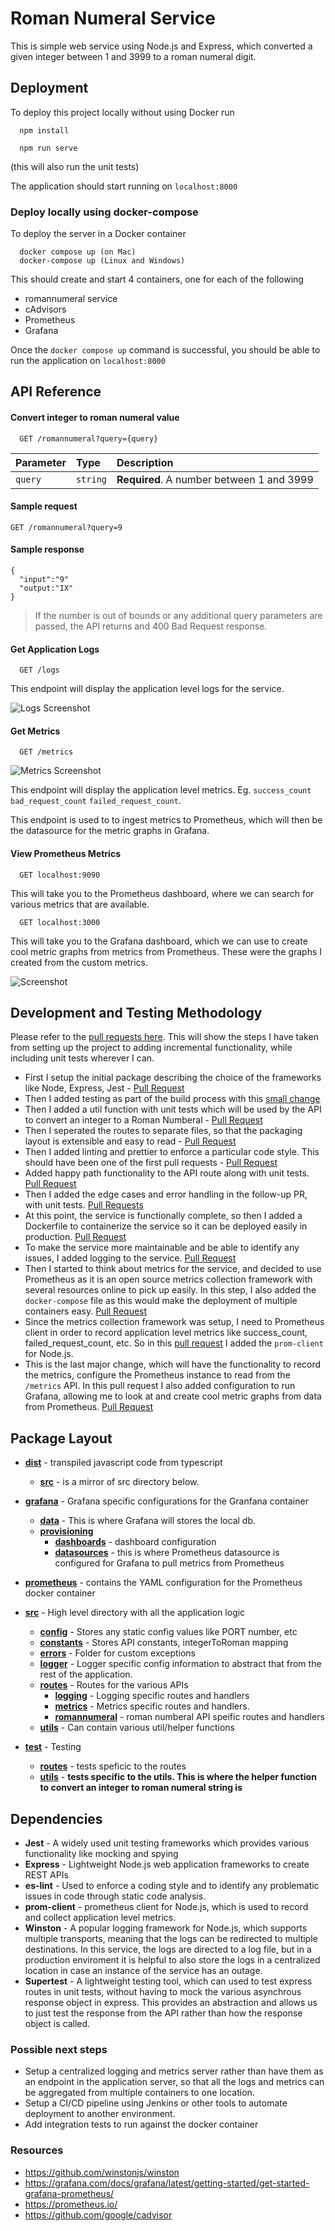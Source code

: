 
# Roman Numeral Service

This is simple web service using Node.js and Express, which converted a given integer between 1 and 3999 to a roman numeral digit.



## Deployment

To deploy this project locally without using Docker run

```
  npm install
```

```
  npm run serve 
```
(this will also run the unit tests)

The application should start running on `localhost:8000`


### Deploy locally using docker-compose

To deploy the server in a Docker container 


```
  docker compose up (on Mac)
  docker-compose up (Linux and Windows)
```

This should create and start 4 containers, one for each of the following
- romannumeral service
- cAdvisors
- Prometheus
- Grafana

Once the `docker compose up` command is successful, you should be able to run the application on `localhost:8000`


## API Reference

#### Convert integer to roman numeral value

```http
  GET /romannumeral?query={query}
```

| Parameter | Type     | Description                |
| :-------- | :------- | :------------------------- |
| `query` | `string` | **Required**. A number between 1 and 3999 |

#### Sample request

```
GET /romannumeral?query=9
```

#### Sample response

```
{
  "input":"9"
  "output:"IX"
}
```

> If the number is out of bounds or any additional query parameters are passed, the API returns
and 400 Bad Request response.

#### Get Application Logs

```http
  GET /logs
```

This endpoint will display the application level logs for the service.

![Logs Screenshot](./img/logs.png)


#### Get Metrics

```http
  GET /metrics
```

![Metrics Screenshot](./img/metrics.png)

This endpoint will display the application level metrics. Eg. `success_count` `bad_request_count` `failed_request_count`. 

This endpoint is used to to ingest metrics to Prometheus, which will then be the datasource for the metric graphs in Grafana.


#### View Prometheus Metrics 

```http
  GET localhost:9090
```

This will take you to the Prometheus dashboard, where we can search for various metrics that are available.


```http
  GET localhost:3000
```

This will take you to the Grafana dashboard, which we can use to create cool metric graphs from metrics from Prometheus. These were the graphs I created from the custom metrics.

![Screenshot](./img/grafana_graphs.png)


## Development and Testing Methodology

Please refer to the [pull requests here](https://github.com/ksravista/roman-numeral-webservice/pulls?q=is%3Apr). This will show the steps I have taken from setting up the project to adding incremental functionality, while including unit tests wherever I can.

- First I setup the initial package describing the choice of the frameworks like Node, Express, Jest - [Pull Request](https://github.com/ksravista/roman-numeral-webservice/pull/1)
- Then I added testing as part of the build process with this [small change](https://github.com/ksravista/roman-numeral-webservice/pull/2)
- Then I added a util function with unit tests which will be used by the API to convert an integer to a Roman Numberal - [Pull Request](https://github.com/ksravista/roman-numeral-webservice/pull/3)
- Then I seperated the routes to separate files, so that the packaging layout is extensible and easy to read - [Pull Request](https://github.com/ksravista/roman-numeral-webservice/pull/4) 
- Then I added linting and prettier to enforce a particular code style. This should have been one of the first pull requests - [Pull Request](https://github.com/ksravista/roman-numeral-webservice/pull/5)
- Added happy path functionality to the API route along with unit tests. [Pull Request](https://github.com/ksravista/roman-numeral-webservice/pull/6)
- Then I added the edge cases and error handling in the follow-up PR, with unit tests. [Pull Requests](https://github.com/ksravista/roman-numeral-webservice/pull/7)
- At this point, the service is functionally complete, so then I added a Dockerfile to containerize the service so it can be deployed easily in production. [Pull Request](https://github.com/ksravista/roman-numeral-webservice/pull/8)
- To make the service more maintainable and be able to identify any issues, I added logging to the service. [Pull Request](https://github.com/ksravista/roman-numeral-webservice/pull/9)
- Then I started to think about metrics for the service, and decided to use Prometheus as it is an open source metrics collection framework with several resources online to pick up easily. In this step, I also added the `docker-compose` file as this would make the deployment of multiple containers easy. [Pull Request](https://github.com/ksravista/roman-numeral-webservice/pull/10)
- Since the metrics collection framework was setup, I need to Prometheus client in order to record application level metrics like success_count, failed_request_count, etc. So in this [pull request](https://github.com/ksravista/roman-numeral-webservice/pull/11) I added the `prom-client` for Node.js.
- This is the last major change, which will have the functionality to record the metrics, configure the Prometheus instance to read from the `/metrics` API. In this pull request I also added configuration to run Grafana, allowing me to look at and create cool metric graphs from data from Prometheus. [Pull Request](https://github.com/ksravista/roman-numeral-webservice/pull/12)


## Package Layout

- [**dist**](dist) - transpiled javascript code from typescript
    - [**src**](dist/src) - is a mirror of src directory below.
        
- [**grafana**](grafana) - Grafana specific configurations for the Granfana container
    - [**data**](grafana/data) - This is where Grafana will stores the local db.
    - [**provisioning**](grafana/provisioning)
        - [**dashboards**](grafana/provisioning/dashboards) - dashboard configuration
        - [**datasources**](grafana/provisioning/datasources) - this is where Prometheus datasource is configured for Grafana to pull metrics from Prometheus
- [**prometheus**](prometheus) - contains the YAML configuration for the Prometheus docker container
- [**src**](src) - High level directory with all the application logic
    - [**config**](src/config) - Stores any static config values like PORT number, etc
    - [**constants**](src/constants) - Stores API constants, integerToRoman mapping
    - [**errors**](src/errors) - Folder for custom exceptions
    - [**logger**](src/logger) - Logger specific config information to abstract that from the rest of the application.
    - [**routes**](src/routes) - Routes for the various APIs
        - [**logging**](src/routes/logging) - Logging specific routes and handlers
        - [**metrics**](src/routes/metrics) - Metrics specific routes and handlers.
        - [**romannumeral**](src/routes/romannumeral) - roman numberal API speific routes and handlers
    - [**utils**](src/utils) - Can contain various util/helper functions
- [**test**](test) - Testing
    - [**routes**](test/routes) - tests speficic to the routes
    - [**utils**](test/utils) - **tests specific to the utils. This is where the helper function to convert an integer to roman numeral string is**
## Dependencies

- **Jest** - A widely used unit testing frameworks which provides various functionality like mocking and spying 
- **Express** - Lightweight Node.js web application frameworks to create REST APIs
- **es-lint** - Used to enforce a coding style and to identify any problematic issues in code through static code analysis.
- **prom-client** - prometheus client for Node.js, which is used to record and collect application level metrics.
- **Winston** - A popular logging framework for Node.js, which supports multiple transports, meaning that the logs can be redirected to multiple destinations. In this service, the logs are directed to a log file, but in a production enviroment it is helpful to also store the logs in a centralized location in case an instance of the service has an outage.
- **Supertest** - A lightweight testing tool, which can used to test express routes in unit tests, without having to mock the various asynchrous response object in express. This provides an abstraction and allows us to just test the response from the API rather than how the response object is called. 

### Possible next steps

- Setup a centralized logging and metrics server rather than have them as an endpoint in the application server, so that all the logs and metrics can be aggregated from multiple containers to one location. 
- Setup a CI/CD pipeline using Jenkins or other tools to automate deployment to another environment.
- Add integration tests to run against the docker container

### Resources

- https://github.com/winstonjs/winston
- https://grafana.com/docs/grafana/latest/getting-started/get-started-grafana-prometheus/
- https://prometheus.io/
- https://github.com/google/cadvisor 

